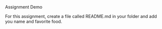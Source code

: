 Assignment Demo

For this assignment, create a file called README.md in your folder and add you name and favorite food.
